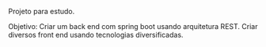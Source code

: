 Projeto para estudo.

Objetivo:
Criar um back end com spring boot usando arquitetura REST.
Criar diversos front end usando tecnologias diversificadas.